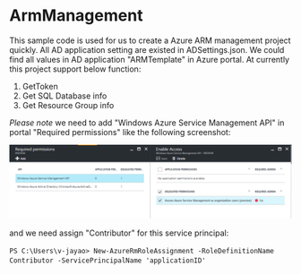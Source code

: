 # ArmManagement

This sample code is used for us to create a Azure ARM management project quickly. All AD application setting are existed in ADSettings.json.
We could find all values in AD application "ARMTemplate" in Azure portal. At currently this project support below function:

1. GetToken 
2. Get SQL Database info
3. Get Resource Group info

*Please note* we need to add "Windows Azure Service Management API" in portal "Required permissions" like the following screenshot:

![](ad-permission.PNG)

and we need assign "Contributor" for this service principal:

`PS C:\Users\v-jayao> New-AzureRmRoleAssignment -RoleDefinitionName Contributor -ServicePrincipalName 'applicationID'`
